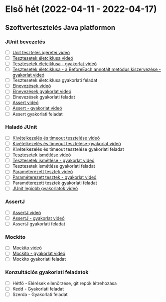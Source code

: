 # Első hét (2022-04-11 - 2022-04-17)


## Szoftvertesztelés Java platformon

### JUnit bevezetés

* [ ] [Unit tesztelés ígéretei videó](https://e-learning.training360.com/courses/take/szoftverteszteles-java-platformon-2021/lessons/10611068-unit-teszteles-igeretei)
* [ ] [Tesztesetek életciklusa videó](https://e-learning.training360.com/courses/take/szoftverteszteles-java-platformon-2021/lessons/10611085-tesztesetek-eletciklusa)
* [ ] [Tesztesetek életciklusa - gyakorlat videó](https://e-learning.training360.com/courses/take/szoftverteszteles-java-platformon-2021/lessons/10611037-tesztesetek-eletciklusa-gyakorlat)
* [ ] [Tesztesetek életciklusa - a BeforeEach annotált metódus kiszervezése - gyakorlat videó](https://e-learning.training360.com/courses/take/szoftverteszteles-java-platformon-2021/lessons/10610982-tesztesetek-eletciklusa-a-beforeeach-annotalt-metodus-kiszervezese-gyakorlat)
* [ ] Tesztesetek életciklusa gyakorlati feladat
* [ ] [Elnevezések videó](https://e-learning.training360.com/courses/take/szoftverteszteles-java-platformon-2021/lessons/10610984-elnevezesek)
* [ ] [Elnevezések gyakorlat videó](https://e-learning.training360.com/courses/take/szoftverteszteles-java-platformon-2021/lessons/10610980-elnevezesek-gyakorlat)
* [ ] Elnevezések gyakorlati feladat
* [ ] [Assert videó](https://e-learning.training360.com/courses/take/szoftverteszteles-java-platformon-2021/lessons/10769684-assert)
* [ ] [Assert - gyakorlat videó](https://e-learning.training360.com/courses/take/szoftverteszteles-java-platformon-2021/lessons/10769704-assert-gyakorlat)
* [ ] Assert gyakorlati feladat

### Haladó JUnit
* [ ] [Kivételkezelés és timeout tesztelése videó](https://e-learning.training360.com/courses/take/szoftverteszteles-java-platformon-2021/lessons/10769706-kivetelkezeles-es-timeout-tesztelese)
* [ ] [Kivételkezelés és timeout tesztelése-gyakorlat videó](https://e-learning.training360.com/courses/take/szoftverteszteles-java-platformon-2021/lessons/10769707-kivetelkezeles-es-timeout-tesztelese-gyakorlat)
* [ ] Kivételkezelés és timeout tesztelése gyakorlati feladat
* [ ] [Tesztesetek ismétlése videó](https://e-learning.training360.com/courses/take/szoftverteszteles-java-platformon-2021/lessons/10769719-tesztesetek-ismetlese)
* [ ] [Tesztesetek ismétlése - gyakorlat videó](https://e-learning.training360.com/courses/take/szoftverteszteles-java-platformon-2021/lessons/10769720-tesztesetek-ismetlese-gyakorlat) 
* [ ] Tesztesetek ismétlése gyakorlati feladat
* [ ] [Paraméterezett tesztek videó](https://e-learning.training360.com/courses/take/szoftverteszteles-java-platformon-2021/lessons/10769721-parameterezett-tesztek)
* [ ] [Paraméterezett tesztek - gyakorlat videó](https://e-learning.training360.com/courses/take/szoftverteszteles-java-platformon-2021/lessons/10769722-parameterezett-tesztek-gyakorlat)
* [ ] Paraméterezett tesztek gyakorlati feladat
* [ ] [JUnit legjobb gyakorlatok videó](https://e-learning.training360.com/courses/take/szoftverteszteles-java-platformon-2021/lessons/10769735-junit-legjobb-gyakorlatok)

### AssertJ
* [ ] [AssertJ videó](https://e-learning.training360.com/courses/take/szoftverteszteles-java-platformon-2021/lessons/30464085-assertj)
* [ ] [AssertJ - gyakorlat videó](https://e-learning.training360.com/courses/take/szoftverteszteles-java-platformon-2021/lessons/30464090-assertj-gyakorlat)
* [ ] AssertJ gyakorlati feladat
### Mockito
* [ ] [Mockito videó](https://e-learning.training360.com/courses/take/szoftverteszteles-java-platformon-2021/lessons/30464183-mockito)
* [ ] [Mockito - gyakorlat videó](https://e-learning.training360.com/courses/take/szoftverteszteles-java-platformon-2021/lessons/30464187-mockito-gyakorlat)
* [ ] Mockito gyakorlati feladat

### Konzultációs gyakorlati feladatok
* [ ] Hétfő - Elérések ellenőrzése, git repók létrehozása
* [ ] Kedd - Gyakorlati feladat
* [ ] Szerda - Gyakorlati feladat
